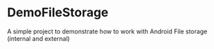 # DemoFileStorage
A simple project to demonstrate how to work with Android File storage (internal and external)
